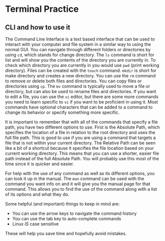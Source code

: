 # **Terminal Practice**

## **CLI and how to use it**

The Command Line Interface is a text based interface that can be used to interact with your computer and file system in a similar way to using the normal GUI. You can navigate through different folders or directories by using `cd`, which stands for change directory. The `ls` command is short for list and will show you the contents of the directory you are currently in. To check which directory you are currently in you would use `pwd` (print working directory). Files can be created with the `touch` command. `mkdir` is short for make directory and creates a new directory. You can use the `rm` command to remove or delete both files and directories. You can copy files or directories using `cp`. The `mv` command is typically used to move a file or directory, but can also be used to rename files and directories. If you want to edit a file, you can use the `vi` editor, but there are some more commands you need to learn specific to `vi` if you want to be proficient in using it. Most commands have optional characters that can be added to a command to change its behavior or specify something more specific.

It is important to remember that with all of the commands that specify a file path, you have two different options to use. First is the Absolute Path, which specifies the location of a file in relation to the root directory and uses the full file path. This is good to use if you are using a command that targets a file that is not within your current directory. The Relative Path can be seen like a bit of a shortcut because it specifies the file location based on your current working directory. This means that you can use a shorter, easier file path instead of the full Absolute Path. You will probably use this most of the time since it is quicker and easier.

For help with the use of any command as well as its different options, you can look it up in the manual. The `man` command can be used with the command you want info on and it will give you the manual page for that command. This allows you to find the use of the command along with a list of its options and what they do.

Some helpful (and important) things to keep in mind are:

- You can use the arrow keys to navigate the command history
- You can use the tab key to auto-complete commands
- Linux *IS* case sensitive

These will help you save time and hopefully avoid mistakes.
